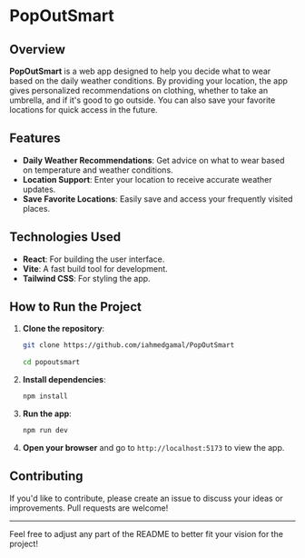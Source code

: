 
# PopOutSmart

## Overview

**PopOutSmart** is a web app designed to help you decide what to wear based on the daily weather conditions. By providing your location, the app gives personalized recommendations on clothing, whether to take an umbrella, and if it's good to go outside. You can also save your favorite locations for quick access in the future.

## Features

- **Daily Weather Recommendations**: Get advice on what to wear based on temperature and weather conditions.
- **Location Support**: Enter your location to receive accurate weather updates.
- **Save Favorite Locations**: Easily save and access your frequently visited places.

## Technologies Used

- **React**: For building the user interface.
- **Vite**: A fast build tool for development.
- **Tailwind CSS**: For styling the app.

## How to Run the Project

1. **Clone the repository**:

   ```bash
   git clone https://github.com/iahmedgamal/PopOutSmart
 
   cd popoutsmart
   ```

2. **Install dependencies**:

   ```bash
   npm install
   ```

3. **Run the app**:

   ```bash
   npm run dev
   ```

4. **Open your browser** and go to `http://localhost:5173` to view the app.

## Contributing

If you'd like to contribute, please create an issue to discuss your ideas or improvements. Pull requests are welcome!

---

Feel free to adjust any part of the README to better fit your vision for the project!